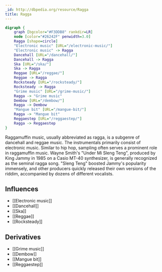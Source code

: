 ```yaml
---
_id: http://dbpedia.org/resource/Ragga
title: Ragga
---
```


```dot
digraph {
	graph [bgcolor="#F3DDB8" rankdir=LR]
	node [color="#26242F" penwidth=3.0]
	Ragga [shape=circle]
	"Electronic music" [URL="/electronic-music/"]
	"Electronic music" -> Ragga
	Dancehall [URL="/dancehall/"]
	Dancehall -> Ragga
	Ska [URL="/ska/"]
	Ska -> Ragga
	Reggae [URL="/reggae/"]
	Reggae -> Ragga
	Rocksteady [URL="/rocksteady/"]
	Rocksteady -> Ragga
	"Grime music" [URL="/grime-music/"]
	Ragga -> "Grime music"
	Dembow [URL="/dembow/"]
	Ragga -> Dembow
	"Mangue bit" [URL="/mangue-bit/"]
	Ragga -> "Mangue bit"
	Reggaestep [URL="/reggaestep/"]
	Ragga -> Reggaestep
}
```

Raggamuffin music, usually abbreviated as ragga, is a subgenre of dancehall and reggae music. The instrumentals primarily consist of electronic music. Similar to hip hop, sampling often serves a prominent role in raggamuffin music. Wayne Smith's "Under Mi Sleng Teng", produced by King Jammy in 1985 on a Casio MT-40 synthesizer, is generally recognized as the seminal ragga song. "Sleng Teng" boosted Jammy's popularity immensely, and other producers quickly released their own versions of the riddim, accompanied by dozens of different vocalists.

## Influences

- [[Electronic music]]
- [[Dancehall]]
- [[Ska]]
- [[Reggae]]
- [[Rocksteady]]

## Derivatives

- [[Grime music]]
- [[Dembow]]
- [[Mangue bit]]
- [[Reggaestep]]
